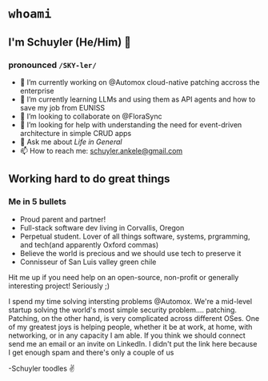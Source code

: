 # `whoami`
## I'm Schuyler (He/Him) 👋 
### pronounced `/SKY-ler/`

- 🔭 I’m currently working on @Automox cloud-native patching accross the enterprise
- 🌱 I’m currently learning LLMs and using them as API agents and how to save my job from EUNISS
- 👯 I’m looking to collaborate on @FloraSync
- 🤔 I’m looking for help with understanding the need for event-driven architecture in simple CRUD apps
- 💬 Ask me about _Life in General_
- 📫 How to reach me: schuyler.ankele@gmail.com

## Working hard to do great things
### Me in 5 bullets
- Proud parent and partner!
- Full-stack software dev living in Corvallis, Oregon
- Perpetual student. Lover of all things software, systems, prgramming, and tech(and apparently Oxford commas)
- Believe the world is precious and we should use tech to preserve it
- Connisseur of San Luis valley green chile

Hit me up if you need help on an open-source, non-profit or generally interesting project! Seriously ;)

I spend my time solving intersting problems @Automox.  We're a mid-level startup solving the world's most simple security problem.... patching. Patching, on the other hand, is very complicated across different OSes.  One of my greatest joys is helping people, whether it be at work, at home, with networking, or in any capacity I am able.  If you think we should connect send me an email or an invite on LinkedIn.  I didn't put the link here because I get enough spam and there's only a couple of us

\-Schuyler
toodles ✌️

<!-- Not too impressive here bud
<p align="center">
  <img src="https://github-readme-stats.vercel.app/api?username=shoesCodeFor&show_icons=true&count_private=true&custom_title=Github%20Stats&theme=dracula&include_all_commits=true">
</p>


**shoesCodeFor/shoesCodeFor** is a ✨ _special_ ✨ repository because its `README.md` (this file) appears on your GitHub profile.

Here are some ideas to get you started:

- 🔭 I’m currently working on ...
- 🌱 I’m currently learning ...
- 👯 I’m looking to collaborate on ...
- 🤔 I’m looking for help with ...
- 💬 Ask me about ...
- 📫 How to reach me: ...
- 😄 Pronouns: ...
- ⚡ Fun fact: ...
-->
